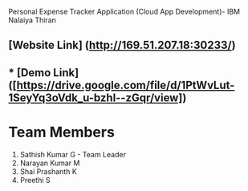 Personal Expense Tracker Application (Cloud App Development)- IBM Nalaiya Thiran


## [Website Link] (http://169.51.207.18:30233/)

## * [Demo Link] ([https://drive.google.com/file/d/1PtWvLut-1SeyYq3oVdk_u-bzhl--zGqr/view])
# Team Members
<ol>
<li>Sathish Kumar G - Team Leader</li> 
<li>Narayan Kumar M</li>
<li>Shai Prashanth K</li>
<li>Preethi S</li>
</ol>
